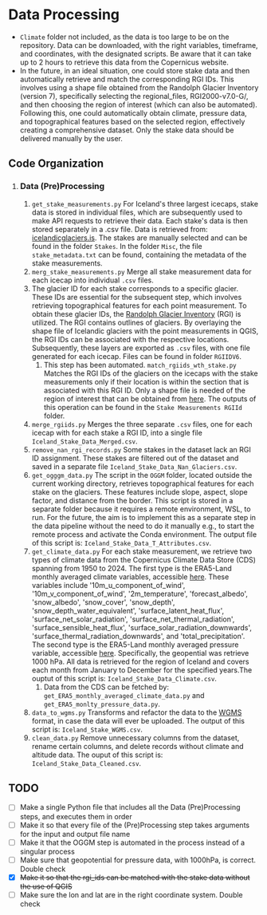 # Data Processing

- ```Climate``` folder not included, as the data is too large to be on the repository. Data can be downloaded, with the right variables, timeframe, and coordinates, with the designated scripts. Be aware that it can take up to 2 hours to retrieve this data from the Copernicus website. 
- In the future, in an ideal situation, one could store stake data and  then automatically retrieve and match the corresponding RGI IDs. This  involves using a shape file obtained from the Randolph Glacier Inventory (version 7), specifically selecting the regional_files,  RGI2000-v7.0-G/, and then choosing the region of interest (which can also be automated). Following  this, one could automatically obtain climate, pressure data, and  topographical features based on the selected region, effectively  creating a comprehensive dataset. Only the stake data should be delivered manually by the user. 

## Code Organization

1. ### Data (Pre)Processing

   1. ```get_stake_measurements.py```
      For Iceland's three largest icecaps, stake data is stored in individual files, which are subsequently used to make API requests to retrieve their data. Each stake's data is then stored separately in a .csv file. Data is retrieved from: [icelandicglaciers.is](https://icelandicglaciers.is/#/page/map). The stakes are manually selected and can be found in the folder ```Stakes```. In the folder ```Misc```, the file ```stake_metadata.txt``` can be found, containing the metadata of the stake measurements.
   2. ```merg_stake_measurements.py``` Merge all stake measurement data for each icecap into individual `.csv` files.
   3. The glacier ID for each stake corresponds to a specific glacier. These  IDs are essential for the subsequent step, which involves retrieving  topographical features for each point measurement. To obtain these  glacier IDs, the [Randolph Glacier Inventory](https://www.glims.org/RGI/) (RGI) is utilized. The RGI  contains outlines of glaciers. By overlaying the shape file of Icelandic  glaciers with the point measurements in QGIS, the RGI IDs can be  associated with the respective locations. Subsequently, these layers are  exported as `.csv` files, with one file generated for each icecap. Files can be found in folder ```RGIIDV6```.
      1. This step has been automated. ```match_rgiids_wth_stake.py``` Matches the RGI IDs of the glaciers on the icecaps with the stake measurements only if their location is within the section that is associated with this RGI ID. Only a shape file is needed of the region of interest that can be obtained from [here](https://daacdata.apps.nsidc.org/pub/DATASETS/nsidc0770_rgi_v6/). The outputs of this operation can be found in the ```Stake Measurements RGIId``` folder.
   4. ```merge_rgiids.py``` Merges the three separate ```.csv``` files, one for each icecap with for each stake a RGI ID, into a single file ```Iceland_Stake_Data_Merged.csv```.
   5. ```remove_nan_rgi_records.py``` Some stakes in the dataset lack an RGI ID assignment. These stakes are filtered out of the dataset and saved in a separate file ```Iceland_Stake_Data_Nan_Glaciers.csv```.
   6. ```get_ogggm_data.py``` The script in the ```OGGM``` folder, located outside the current working  directory, retrieves topographical features for each stake on the  glaciers. These features include slope, aspect, slope factor, and  distance from the border. This script is stored in a separate folder because it requires a remote environment, WSL, to run. For the future, the aim is to implement this as a separate step in the data pipeline without the need to do it manually e.g., to start the remote process and activate the Conda environment. The output file of this script is: ```Iceland_Stake_Data_T_Attributes.csv```.
   7. ```get_climate_data.py``` For each stake measurement, we retrieve two types of climate data from  the Copernicus Climate Data Store (CDS) spanning from 1950 to 2024. The  first type is the ERA5-Land monthly averaged climate variables,  accessible [here](https://cds.climate.copernicus.eu/cdsapp#!/dataset/reanalysis-era5-land-monthly-means?tab=overview).  These variables include '10m\_u\_component\_of\_wind', '10m\_v\_component\_of\_wind', '2m\_temperature', 'forecast\_albedo', 'snow\_albedo', 'snow\_cover', 'snow\_depth', 'snow\_depth\_water\_equivalent', 'surface\_latent\_heat\_flux', 'surface\_net\_solar\_radiation', 'surface\_net\_thermal\_radiation',  'surface\_sensible\_heat\_flux', 'surface\_solar\_radiation\_downwards', 'surface\_thermal\_radiation\_downwards', and 'total\_precipitation'. The second type is the ERA5-Land monthly averaged pressure variable, accessible [here](https://cds.climate.copernicus.eu/cdsapp#!/dataset/reanalysis-era5-pressure-levels-monthly-means?tab=overview). Specifically, the geopential was retrieve 1000 hPa. All data is retrieved for the region of Iceland and covers each month from January to December for the specified years.The ouptut of this script is: ```Iceland_Stake_Data_Climate.csv```.
      1. Data from the CDS can be fetched by: ```get_ERA5_monthly_averaged_climate_data.py``` and ```get_ERA5_monlty_pressure_data.py```.
   8. ```data_to_wgms.py``` Transforms and refactor the data to the [WGMS](https://wgms.ch/) format, in case the data will ever be uploaded. The output of this script is: ```Iceland_Stake_WGMS.csv```.
   9. ```clean_data.py``` Remove unnecessary columns from the dataset, rename certain columns, and delete records without climate and altitude data. The ouput of this script is: ```Iceland_Stake_Data_Cleaned.csv```.

## TODO

* [ ]  Make a single Python file that includes all the Data (Pre)Processing steps, and executes them in order
* [ ]  Make it so that every file of the (Pre)Processing step takes arguments for the input and output file name
* [ ]  Make it that the OGGM step is automated in the process instead of a singular process
* [ ]  Make sure that geopotential for pressure data, with 1000hPa, is correct. Double check
* [X]  ~~Make it so that the rgi_ids can be matched with the stake data without the use of QGIS~~
* [ ]  Make sure the lon and lat are in the right coordinate system. Double check
